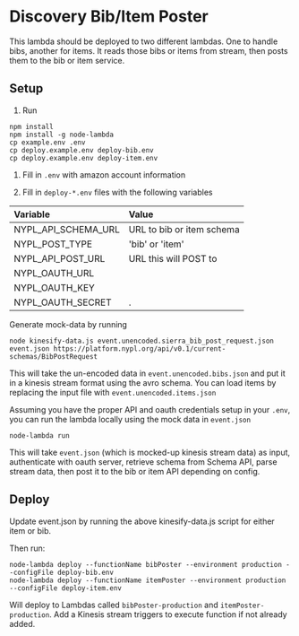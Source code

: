# Discovery Bib/Item Poster

This lambda should be deployed to two different lambdas.
One to handle bibs, another for items. It reads those bibs or items from stream, then posts them to the bib or item service.

## Setup

1.  Run

```
npm install
npm install -g node-lambda
cp example.env .env
cp deploy.example.env deploy-bib.env
cp deploy.example.env deploy-item.env
```

1.  Fill in `.env` with amazon account information

1.  Fill in `deploy-*.env` files with the following variables

| Variable            | Value                     |
| :-------------      | :-------------            |
| NYPL_API_SCHEMA_URL | URL to bib or item schema |
| NYPL_POST_TYPE      | 'bib' or 'item'           |
| NYPL_API_POST_URL   | URL this will POST to     |
| NYPL_OAUTH_URL      |                           |
| NYPL_OAUTH_KEY      |                           |
| NYPL_OAUTH_SECRET   |.                          |


Generate mock-data by running

```
node kinesify-data.js event.unencoded.sierra_bib_post_request.json event.json https://platform.nypl.org/api/v0.1/current-schemas/BibPostRequest
```

This will take the un-encoded data in `event.unencoded.bibs.json` and put it in a kinesis stream format using the avro schema. You can load items by replacing the input file with `event.unencoded.items.json`

Assuming you have the proper API and oauth credentials setup in your `.env`, you can run the lambda locally using the mock data in `event.json`

```
node-lambda run
```

This will take `event.json` (which is mocked-up kinesis stream data) as input, authenticate with oauth server, retrieve schema from Schema API, parse stream data, then post it to the bib or item API depending on config.

## Deploy

Update event.json by running the above kinesify-data.js script for either item or bib.  

Then run:

```
node-lambda deploy --functionName bibPoster --environment production --configFile deploy-bib.env
node-lambda deploy --functionName itemPoster --environment production --configFile deploy-item.env
```

Will deploy to Lambdas called `bibPoster-production` and `itemPoster-production`. Add a Kinesis stream triggers to execute function if not already added.
